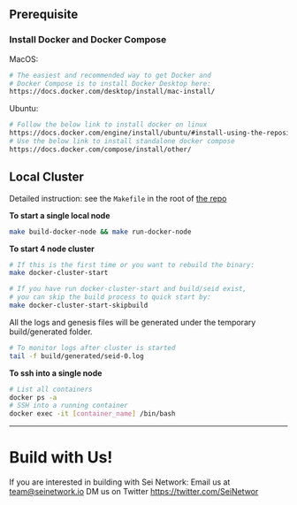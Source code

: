 ## Prerequisite

### Install Docker and Docker Compose
MacOS:
```sh
# The easiest and recommended way to get Docker and
# Docker Compose is to install Docker Desktop here:
https://docs.docker.com/desktop/install/mac-install/
```

Ubuntu:
```sh
# Follow the below link to install docker on linux
https://docs.docker.com/engine/install/ubuntu/#install-using-the-repository
# Use the below link to install standalone docker compose
https://docs.docker.com/compose/install/other/
```

## Local Cluster

Detailed instruction: see the `Makefile` in the root of [the repo](https://github.com/sei-protocol/sei-chain/blob/master/Makefile) 

**To start a single local node**

```sh
make build-docker-node && make run-docker-node
```

**To start 4 node cluster**

```sh
# If this is the first time or you want to rebuild the binary:
make docker-cluster-start

# If you have run docker-cluster-start and build/seid exist, 
# you can skip the build process to quick start by:
make docker-cluster-start-skipbuild
```
All the logs and genesis files will be generated under the temporary build/generated folder. 

```sh
# To monitor logs after cluster is started
tail -f build/generated/seid-0.log
```

**To ssh into a single node**
```sh
# List all containers
docker ps -a
# SSH into a running container
docker exec -it [container_name] /bin/bash
```

****



# Build with Us!
If you are interested in building with Sei Network:
Email us at team@seinetwork.io
DM us on Twitter https://twitter.com/SeiNetwor